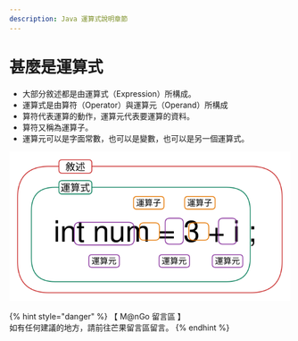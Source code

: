 ```yaml
---
description: Java 運算式說明章節
---
```


# 甚麼是運算式

* 大部分敘述都是由運算式（Expression）所構成。
* 運算式是由算符（Operator）與運算元（Operand）所構成
* 算符代表運算的動作，運算元代表要運算的資料。
* 算符又稱為運算子。
* 運算元可以是字面常數，也可以是變數，也可以是另一個運算式。

<img src="../../../../.gitbook/assets/file.drawing (3).svg" alt="" class="gitbook-drawing">

{% hint style="danger" %}
【 M@nGo 留言區 】\
如有任何建議的地方，請前往芒果留言區留言。
{% endhint %}
